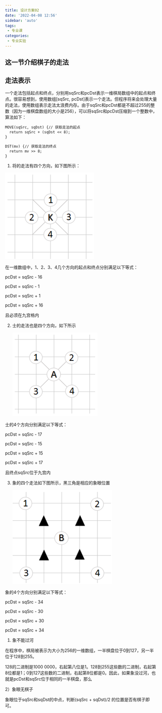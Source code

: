 ```yaml
---
title: 设计方案02
date: '2022-04-08 12:56'
sidebar: 'auto'
tags:
 - 专业课
categories:
 - 专业实验
---
```


## 这一节介绍棋子的走法

## 走法表示
一个走法包括起点和终点，分别用sqSrc和pcDst表示一维棋局数组中的起点和终点。很容易想到，使用数组[sqSrc, pcDst]表示一个走法。但程序将来会处理大量的走法，使用数组表示走法太浪费内存。由于sqSrc和pcDst都是不超过255的整数（因为一维棋盘数组的大小是256），可以将sqSrc和pcDst压缩到一个整数中，算法如下：

```vue
MOVE(sqSrc, sqDst) {// 获取走法的起点
  return sqSrc + (sqDst << 8);
}
```

```vue
DST(mv) {// 获取走法的终点
  return mv >> 8;
}
```

1. 将的走法有四个方向，如下图所示：

![image-20220408143957957](./04_chess2.assets/image-20220408143957957.png)

在一维数组中，1、2、3、4几个方向的起点和终点分别满足以下等式：

pcDst = sqSrc - 16

pcDst = sqSrc - 1

pcDst = sqSrc + 1

pcDst = sqSrc + 16

且必须在九宫格内

2. 士的走法也是四个方向，如下所示

   ![image-20220408144147920](./04_chess2.assets/image-20220408144147920.png)

士的4个方向分别满足以下等式：

pcDst = sqSrc - 17

pcDst = sqSrc - 15

pcDst = sqSrc + 15

pcDst = sqSrc + 17

且终点sqSrc位于九宫内

3. 象的四个走法如下图所示，黑三角是相应的象眼位置

   ![image-20220408144442127](./04_chess2.assets/image-20220408144442127.png)

象的4个方向分别满足以下等式：

pcDst = sqSrc - 34

pcDst = sqSrc - 30

pcDst = sqSrc + 30

pcDst = sqSrc + 34

1) 象不能过河

在程序中，棋局被表示为大小为256的一维数组，一半棋盘位于0到127，另一半位于128到255。

128的二进制是1000 0000，右起第八位是1。128到255这些数的二进制，右起第8位都是1；0到127这些数的二进制，右起第8位都是0。因此，如果象没过河，也就是pcDst和sqSrc位于相同的一半棋盘，那么

2）象眼无棋子

象眼位于sqSrc和sqDst的中点，判断(sqSrc + sqDst)/2 的位置是否有棋子即可。